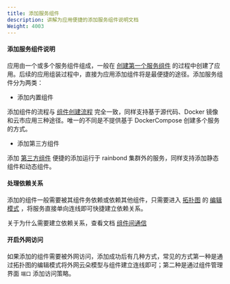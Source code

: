 ```yaml
---
title: 添加服务组件
description: 讲解为应用便捷的添加服务组件说明文档
Weight: 4003
---
```


#### 添加服务组件说明

应用由一个或多个服务组件组成，一般在 [创建第一个服务组件](../../component-create/creation-process/) 的过程中创建了应用。后续的应用组装过程中，直接为应用添加组件将是最便捷的途径。添加服务组件分为两类：

- 添加内置组件

添加组件的流程与 [组件创建流程](../../component-create/creation-process/) 完全一致，同样支持基于源代码、Docker 镜像和云市应用三种途径。唯一的不同是不提供基于 DockerCompose 创建多个服务的方式。

- 添加第三方组件

添加 [第三方组件](../../component-create/thirdparty_service/thirdparty-create/) 便捷的添加运行于 rainbond 集群外的服务，同样支持添加静态组件和动态组件。

#### 处理依赖关系

添加的组件一般需要被其组件务依赖或依赖其他组件，只需要进入 [拓扑图](./app-topology/) 的 [编辑模式](./app-topology/#编辑模式) ，将服务直接单向连线即可快捷建立依赖关系。

关于为什么需要建立依赖关系，查看文档 [组件间通信](../component-connection/regist_and_discover/)

#### 开启外网访问

如果添加的组件需要被外网访问，添加成功后有几种方式，常见的方式第一种是通过拓扑图的编辑模式将外网云朵模型与组件建立连线即可；第二种是通过组件管理界面 `端口` 添加访问策略。
